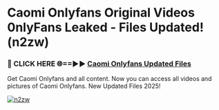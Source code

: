 # Caomi Onlyfans Original Videos 0nlyFans Leaked - Files Updated! (n2zw)

<h3>🔴 CLICK HERE 🌐==►► <a href="https://tinyurl.com/x26r9saj" rel="nofollow">Caomi Onlyfans Updated Files</a></h3>

Get Caomi Onlyfans and all content. Now you can access all videos and pictures of Caomi Onlyfans. New Updated Files 2025!

[![n2zw](https://i.imgur.com/LkgZPqh.gif)](https://tinyurl.com/x26r9saj)
